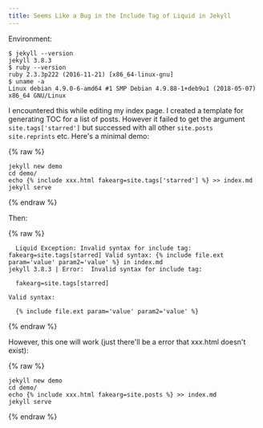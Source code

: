 ```yaml
---
title: Seems Like a Bug in the Include Tag of Liquid in Jekyll
---
```


Environment:
```
$ jekyll --version
jekyll 3.8.3
$ ruby --version
ruby 2.3.3p222 (2016-11-21) [x86_64-linux-gnu]
$ uname -a
Linux debian 4.9.0-6-amd64 #1 SMP Debian 4.9.88-1+deb9u1 (2018-05-07) x86_64 GNU/Linux
```

I encountered this while editing my index page. I created a template
for generating TOC for a list of posts. However it failed to get the
argument `site.tags['starred']` but successed with all other
`site.posts` `site.reprints` etc. Here's a minimal demo:

{% raw %}
```shell
jekyll new demo
cd demo/
echo {% include xxx.html fakearg=site.tags['starred'] %} >> index.md
jekyll serve
```
{% endraw %}

Then:

{% raw %}
```
  Liquid Exception: Invalid syntax for include tag: fakearg=site.tags[starred] Valid syntax: {% include file.ext param='value' param2='value' %} in index.md
jekyll 3.8.3 | Error:  Invalid syntax for include tag:

  fakearg=site.tags[starred]

Valid syntax:

  {% include file.ext param='value' param2='value' %}
```
{% endraw %}

However, this one will work (just there'll be a error that xxx.html
doesn't exist):

{% raw %}
```shell
jekyll new demo
cd demo/
echo {% include xxx.html fakearg=site.posts %} >> index.md
jekyll serve
```
{% endraw %}
